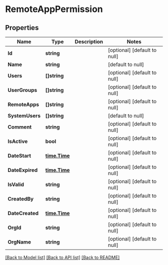 # RemoteAppPermission

## Properties
Name | Type | Description | Notes
------------ | ------------- | ------------- | -------------
**Id** | **string** |  | [optional] [default to null]
**Name** | **string** |  | [default to null]
**Users** | **[]string** |  | [optional] [default to null]
**UserGroups** | **[]string** |  | [optional] [default to null]
**RemoteApps** | **[]string** |  | [optional] [default to null]
**SystemUsers** | **[]string** |  | [default to null]
**Comment** | **string** |  | [optional] [default to null]
**IsActive** | **bool** |  | [optional] [default to null]
**DateStart** | [**time.Time**](time.Time.md) |  | [optional] [default to null]
**DateExpired** | [**time.Time**](time.Time.md) |  | [optional] [default to null]
**IsValid** | **string** |  | [optional] [default to null]
**CreatedBy** | **string** |  | [optional] [default to null]
**DateCreated** | [**time.Time**](time.Time.md) |  | [optional] [default to null]
**OrgId** | **string** |  | [optional] [default to null]
**OrgName** | **string** |  | [optional] [default to null]

[[Back to Model list]](../README.md#documentation-for-models) [[Back to API list]](../README.md#documentation-for-api-endpoints) [[Back to README]](../README.md)


